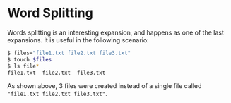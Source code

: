 # Word Splitting

Words splitting is an interesting expansion, and happens as one of the last expansions. It is useful in the following scenario:

```bash
$ files="file1.txt file2.txt file3.txt"
$ touch $files
$ ls file*
file1.txt  file2.txt  file3.txt
```

As shown above, 3 files were created instead of a single file called `"file1.txt file2.txt file3.txt"`.